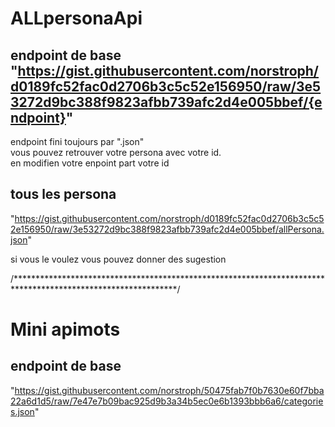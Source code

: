 # ALLpersonaApi

## endpoint de base "https://gist.githubusercontent.com/norstroph/d0189fc52fac0d2706b3c5c52e156950/raw/3e53272d9bc388f9823afbb739afc2d4e005bbef/{endpoint}"
endpoint fini toujours par ".json"  
vous pouvez retrouver votre persona avec votre id.  
en modifien votre enpoint part votre id  

## tous les persona
"https://gist.githubusercontent.com/norstroph/d0189fc52fac0d2706b3c5c52e156950/raw/3e53272d9bc388f9823afbb739afc2d4e005bbef/allPersona.json"  

si vous le voulez vous pouvez donner des sugestion  

/*************************************************************************************************************/
# Mini apimots  
## endpoint de base  
"https://gist.githubusercontent.com/norstroph/50475fab7f0b7630e60f7bba22a6d1d5/raw/7e47e7b09bac925d9b3a34b5ec0e6b1393bbb6a6/categories.json"  






 
